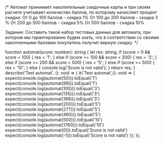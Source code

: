 /*
Автомат принимает накопительные скидочные карты и при своем расчете учитывает количество баллов,
по которому начисляет процент скидки:
От 0 до 100 баллов - скидка 1%
От 100 до 200 баллов - скидка 3 %
От 200 до 500 баллов - скидка 5%
От 500 баллов - скидка 10%

Задание: Составить такой набор тестовых данных для автомата,
при котором мы гарантированно будем знать,
что в соответствии со своими накопленными баллами покупатель получит верную скидку.
*/

function automat(score: number): string {
  let res: string;
  if (score > 0 && score < 100) {
    res = '1';
  } else if (score >= 100 && score < 200) {
    res = '3';
  } else if (score >= 200 && score < 500) {
    res = '5';
  } else if (score >= 500) {
    res = '10';
  } else {
    console.log('Score is not valid');
  }
  return res;
}
describe('Test automat', (): void => {
  it('Test automat',(): void => {
    expect(console.log(automat(50))).toEqual('1')
    expect(console.log(automat(99))).toEqual('1')
    expect(console.log(automat(100))).toEqual('3')
    expect(console.log(automat(135))).toEqual('3')
    expect(console.log(automat(199))).toEqual('3')
    expect(console.log(automat(200))).toEqual('5')
    expect(console.log(automat(277))).toEqual('5')
    expect(console.log(automat(460))).toEqual('5')
    expect(console.log(automat(500))).toEqual('10')
    expect(console.log(automat(1760))).toEqual('10')
    expect(console.log(automat(0))).toEqual('Score is not valid')
    expect(console.log(automat(-1))).toEqual('Score is not valid')
  });
});


